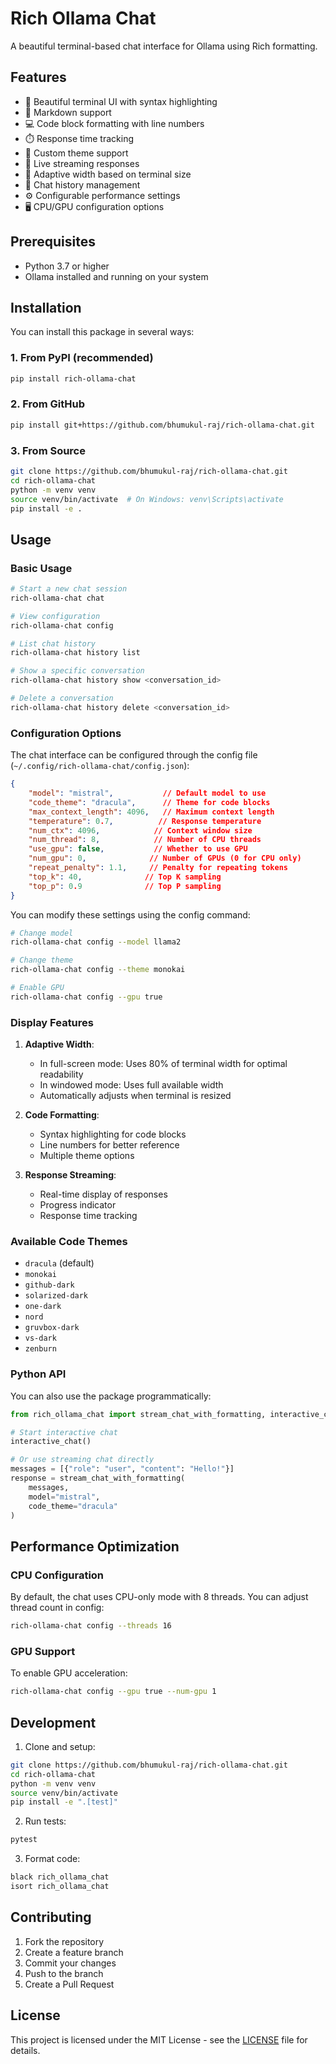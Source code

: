 # Rich Ollama Chat

A beautiful terminal-based chat interface for Ollama using Rich formatting.

## Features

- 🎨 Beautiful terminal UI with syntax highlighting
- 📝 Markdown support
- 💻 Code block formatting with line numbers
- ⏱️ Response time tracking
- 🎯 Custom theme support
- 🔄 Live streaming responses
- 📐 Adaptive width based on terminal size
- 💾 Chat history management
- ⚙️ Configurable performance settings
- 🖥️ CPU/GPU configuration options

## Prerequisites

- Python 3.7 or higher
- Ollama installed and running on your system

## Installation

You can install this package in several ways:

### 1. From PyPI (recommended)
```bash
pip install rich-ollama-chat
```

### 2. From GitHub
```bash
pip install git+https://github.com/bhumukul-raj/rich-ollama-chat.git
```

### 3. From Source
```bash
git clone https://github.com/bhumukul-raj/rich-ollama-chat.git
cd rich-ollama-chat
python -m venv venv
source venv/bin/activate  # On Windows: venv\Scripts\activate
pip install -e .
```

## Usage

### Basic Usage
```bash
# Start a new chat session
rich-ollama-chat chat

# View configuration
rich-ollama-chat config

# List chat history
rich-ollama-chat history list

# Show a specific conversation
rich-ollama-chat history show <conversation_id>

# Delete a conversation
rich-ollama-chat history delete <conversation_id>
```

### Configuration Options

The chat interface can be configured through the config file (`~/.config/rich-ollama-chat/config.json`):

```json
{
    "model": "mistral",           // Default model to use
    "code_theme": "dracula",      // Theme for code blocks
    "max_context_length": 4096,   // Maximum context length
    "temperature": 0.7,          // Response temperature
    "num_ctx": 4096,            // Context window size
    "num_thread": 8,            // Number of CPU threads
    "use_gpu": false,           // Whether to use GPU
    "num_gpu": 0,              // Number of GPUs (0 for CPU only)
    "repeat_penalty": 1.1,     // Penalty for repeating tokens
    "top_k": 40,              // Top K sampling
    "top_p": 0.9              // Top P sampling
}
```

You can modify these settings using the config command:
```bash
# Change model
rich-ollama-chat config --model llama2

# Change theme
rich-ollama-chat config --theme monokai

# Enable GPU
rich-ollama-chat config --gpu true
```

### Display Features

1. **Adaptive Width**:
   - In full-screen mode: Uses 80% of terminal width for optimal readability
   - In windowed mode: Uses full available width
   - Automatically adjusts when terminal is resized

2. **Code Formatting**:
   - Syntax highlighting for code blocks
   - Line numbers for better reference
   - Multiple theme options

3. **Response Streaming**:
   - Real-time display of responses
   - Progress indicator
   - Response time tracking

### Available Code Themes

- `dracula` (default)
- `monokai`
- `github-dark`
- `solarized-dark`
- `one-dark`
- `nord`
- `gruvbox-dark`
- `vs-dark`
- `zenburn`

### Python API

You can also use the package programmatically:

```python
from rich_ollama_chat import stream_chat_with_formatting, interactive_chat

# Start interactive chat
interactive_chat()

# Or use streaming chat directly
messages = [{"role": "user", "content": "Hello!"}]
response = stream_chat_with_formatting(
    messages,
    model="mistral",
    code_theme="dracula"
)
```

## Performance Optimization

### CPU Configuration
By default, the chat uses CPU-only mode with 8 threads. You can adjust thread count in config:
```bash
rich-ollama-chat config --threads 16
```

### GPU Support
To enable GPU acceleration:
```bash
rich-ollama-chat config --gpu true --num-gpu 1
```

## Development

1. Clone and setup:
```bash
git clone https://github.com/bhumukul-raj/rich-ollama-chat.git
cd rich-ollama-chat
python -m venv venv
source venv/bin/activate
pip install -e ".[test]"
```

2. Run tests:
```bash
pytest
```

3. Format code:
```bash
black rich_ollama_chat
isort rich_ollama_chat
```

## Contributing

1. Fork the repository
2. Create a feature branch
3. Commit your changes
4. Push to the branch
5. Create a Pull Request

## License

This project is licensed under the MIT License - see the [LICENSE](LICENSE) file for details. 